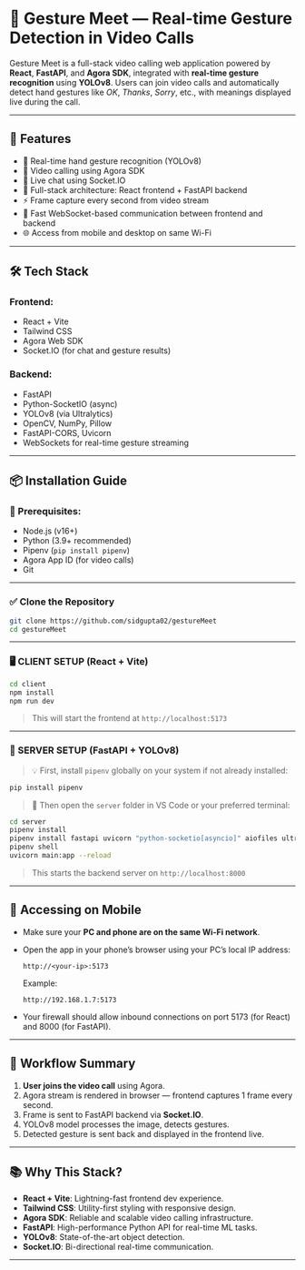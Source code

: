 # 🤟 Gesture Meet — Real-time Gesture Detection in Video Calls

Gesture Meet is a full-stack video calling web application powered by **React**, **FastAPI**, and **Agora SDK**, integrated with **real-time gesture recognition** using **YOLOv8**. Users can join video calls and automatically detect hand gestures like _OK_, _Thanks_, _Sorry_, etc., with meanings displayed live during the call.

---

## 🚀 Features

- 🧠 Real-time hand gesture recognition (YOLOv8)
- 🎥 Video calling using Agora SDK
- 💬 Live chat using Socket.IO
- 🧩 Full-stack architecture: React frontend + FastAPI backend
- ⚡ Frame capture every second from video stream
- 🔌 Fast WebSocket-based communication between frontend and backend
- 🌐 Access from mobile and desktop on same Wi-Fi

---

## 🛠️ Tech Stack

### Frontend:
- React + Vite
- Tailwind CSS
- Agora Web SDK
- Socket.IO (for chat and gesture results)

### Backend:
- FastAPI
- Python-SocketIO (async)
- YOLOv8 (via Ultralytics)
- OpenCV, NumPy, Pillow
- FastAPI-CORS, Uvicorn
- WebSockets for real-time gesture streaming

---

## 📦 Installation Guide

### 🔧 Prerequisites:
- Node.js (v16+)
- Python (3.9+ recommended)
- Pipenv (`pip install pipenv`)
- Agora App ID (for video calls)
- Git

---

### ✅ Clone the Repository

```bash
git clone https://github.com/sidgupta02/gestureMeet
cd gestureMeet
```

---

### 🖥️ CLIENT SETUP (React + Vite)

```bash
cd client
npm install
npm run dev
```

> This will start the frontend at `http://localhost:5173`

---

### 🧠 SERVER SETUP (FastAPI + YOLOv8)

> 💡 First, install `pipenv` globally on your system if not already installed:

```bash
pip install pipenv
```

> 🔧 Then open the `server` folder in VS Code or your preferred terminal:

```bash
cd server
pipenv install
pipenv install fastapi uvicorn "python-socketio[asyncio]" aiofiles ultralytics opencv-python numpy pillow python-multipart fastapi-cors websockets
pipenv shell
uvicorn main:app --reload
```

> This starts the backend server on `http://localhost:8000`

---

## 📱 Accessing on Mobile

- Make sure your **PC and phone are on the same Wi-Fi network**.
- Open the app in your phone’s browser using your PC’s local IP address:
  
  ```
  http://<your-ip>:5173
  ```

  Example:
  ```
  http://192.168.1.7:5173
  ```

- Your firewall should allow inbound connections on port 5173 (for React) and 8000 (for FastAPI).

---

## 🧩 Workflow Summary

1. **User joins the video call** using Agora.
2. Agora stream is rendered in browser — frontend captures 1 frame every second.
3. Frame is sent to FastAPI backend via **Socket.IO**.
4. YOLOv8 model processes the image, detects gestures.
5. Detected gesture is sent back and displayed in the frontend live.

---

## 📚 Why This Stack?

- **React + Vite**: Lightning-fast frontend dev experience.
- **Tailwind CSS**: Utility-first styling with responsive design.
- **Agora SDK**: Reliable and scalable video calling infrastructure.
- **FastAPI**: High-performance Python API for real-time ML tasks.
- **YOLOv8**: State-of-the-art object detection.
- **Socket.IO**: Bi-directional real-time communication.

---
